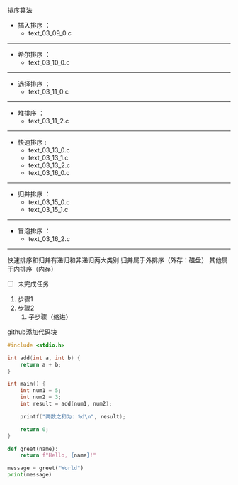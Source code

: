 ###
排序算法

- 插入排序 ：
    - text_03_09_0.c
---
- 希尔排序 ：   
    -   text_03_10_0.c
---
- 选择排序 ：   
    - text_03_11_0.c
---
- 堆排序   ：  
    - text_03_11_2.c
---
- 快速排序 :  
    -  text_03_13_0.c   
    -  text_03_13_1.c   
    -  text_03_13_2.c
    -  text_03_16_0.c
---        
- 归并排序 ：
    - text_03_15_0.c
    - text_03_15_1.c
---
- 冒泡排序 ：       
    - text_03_16_2.c
---
快速排序和归并有递归和非递归两大类别
归并属于外排序（外存：磁盘）  其他属于内排序（内存）
- [ ] 未完成任务

1. 步骤1  
2. 步骤2  
    1. 子步骤（缩进）

github添加代码块
```c
#include <stdio.h>

int add(int a, int b) {
    return a + b;
}

int main() {
    int num1 = 5;
    int num2 = 3;
    int result = add(num1, num2);

    printf("两数之和为: %d\n", result);

    return 0;
}
```

```python
def greet(name):
    return f"Hello, {name}!"

message = greet("World")
print(message)